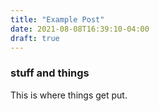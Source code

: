 ```yaml
---
title: "Example Post"
date: 2021-08-08T16:39:10-04:00
draft: true
---
```


### stuff and things

This is where things get put.

